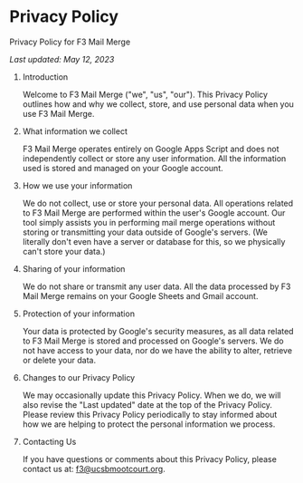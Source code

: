 # Privacy Policy

Privacy Policy for F3 Mail Merge

*Last updated: May 12, 2023*

1. Introduction

    Welcome to F3 Mail Merge ("we", "us", "our"). This Privacy Policy outlines how and why we collect, store, and use
personal data when you use F3 Mail Merge.

2. What information we collect

    F3 Mail Merge operates entirely on Google Apps Script and does not independently collect or store any user information.
All the information used is stored and managed on your Google account.

3. How we use your information

    We do not collect, use or store your personal data. All operations related to F3 Mail Merge are performed within the
user's Google account. Our tool simply assists you in performing mail merge operations without storing
or transmitting your data outside of Google's servers. (We literally don't even have a server or database for this, so
we physically can't store your data.)

4. Sharing of your information

    We do not share or transmit any user data. All the data processed by F3 Mail Merge remains on your Google Sheets and
Gmail account.

5. Protection of your information

    Your data is protected by Google's security measures, as all data related to F3 Mail Merge is stored and processed on
Google's servers. We do not have access to your data, nor do we have the ability to alter, retrieve or delete your data.

6. Changes to our Privacy Policy

    We may occasionally update this Privacy Policy. When we do, we will also revise the "Last updated" date at the top of
the Privacy Policy. Please review this Privacy Policy periodically to stay informed about how we are helping to protect
the personal information we process.

7. Contacting Us

    If you have questions or comments about this Privacy Policy, please contact us at: f3@ucsbmootcourt.org.
